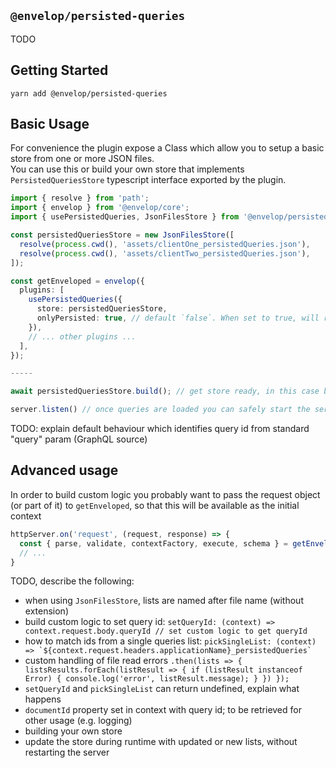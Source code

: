 ## `@envelop/persisted-queries`

TODO

## Getting Started

```
yarn add @envelop/persisted-queries
```

## Basic Usage

For convenience the plugin expose a Class which allow you to setup a basic store from one or more JSON files.  
You can use this or build your own store that implements `PersistedQueriesStore` typescript interface exported by the plugin.

```ts
import { resolve } from 'path';
import { envelop } from '@envelop/core';
import { usePersistedQueries, JsonFilesStore } from '@envelop/persisted-queries';

const persistedQueriesStore = new JsonFilesStore([
  resolve(process.cwd(), 'assets/clientOne_persistedQueries.json'),
  resolve(process.cwd(), 'assets/clientTwo_persistedQueries.json'),
]);

const getEnveloped = envelop({
  plugins: [
    usePersistedQueries({
      store: persistedQueriesStore,
      onlyPersisted: true, // default `false`. When set to true, will reject requests that don't have a valid query id
    }),
    // ... other plugins ...
  ],
});

-----

await persistedQueriesStore.build(); // get store ready, in this case by loading persisted-quries files

server.listen() // once queries are loaded you can safely start the server
```

TODO: explain default behaviour which identifies query id from standard "query" param (GraphQL source)

## Advanced usage

In order to build custom logic you probably want to pass the request object (or part of it) to `getEnveloped`, so that this will be available as the initial context

```ts
httpServer.on('request', (request, response) => {
  const { parse, validate, contextFactory, execute, schema } = getEnveloped({ request });
  // ...
}
```

TODO, describe the following:

-  when using `JsonFilesStore`, lists are named after file name (without extension)
- build custom logic to set query id: `setQueryId: (context) => context.request.body.queryId // set custom logic to get queryId`
- how to match ids from a single queries list: `` pickSingleList: (context) => `${context.request.headers.applicationName}_persistedQueries` ``
- custom handling of file read errors `.then(lists => { listsResults.forEach(listResult => { if (listResult instanceof Error) { console.log('error', listResult.message); } }) });`
- `setQueryId` and `pickSingleList` can return undefined, explain what happens
- `documentId` property set in context with query id; to be retrieved for other usage (e.g. logging)
- building your own store
- update the store during runtime with updated or new lists, without restarting the server
